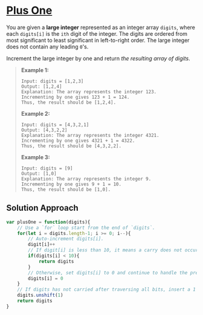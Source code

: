 # [Plus One](https://leetcode.cn/problems/plus-one/)

You are given a **large integer** represented as an integer array `digits`, where each `digits[i]` is the `ith` digit of the integer. The digits are ordered from most significant to least significant in left-to-right order. The large integer does not contain any leading `0`'s.

Increment the large integer by one and return *the resulting array of digits*.

> **Example 1:**
>
> ```
> Input: digits = [1,2,3]
> Output: [1,2,4]
> Explanation: The array represents the integer 123.
> Incrementing by one gives 123 + 1 = 124.
> Thus, the result should be [1,2,4].
> ```
>
> **Example 2:**
>
> ```
> Input: digits = [4,3,2,1]
> Output: [4,3,2,2]
> Explanation: The array represents the integer 4321.
> Incrementing by one gives 4321 + 1 = 4322.
> Thus, the result should be [4,3,2,2].
> ```
>
> **Example 3:**
>
> ```
> Input: digits = [9]
> Output: [1,0]
> Explanation: The array represents the integer 9.
> Incrementing by one gives 9 + 1 = 10.
> Thus, the result should be [1,0].
> ```

## Solution Approach

```js
var plusOne = function(digits){
    // Use a `for` loop start from the end of `digits`.
    for(let i = digits.length-1; i >= 0; i--){
        // Auto-increment digits[i].
        digit[i]++
        // If digit[i] is less than 10, it means a carry does not occur, directly return `digits`.
        if(digits[i] < 10){
            return digits
        }
        // Otherwise, set digits[i] to 0 and continue to handle the previous bit.
        digits[i] = 0
    }
    // If digits has not carried after traversing all bits, insert a 1 at the beginning of digits, then return it.
    digits.unshift(1)
    return digits
}
```

